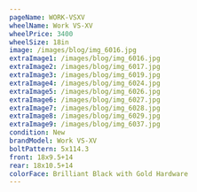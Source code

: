 ```yaml
---
pageName: WORK-VSXV
wheelName: Work VS-XV
wheelPrice: 3400
wheelSize: 18in
image: /images/blog/img_6016.jpg
extraImage1: /images/blog/img_6016.jpg
extraImage2: /images/blog/img_6017.jpg
extraImage3: /images/blog/img_6019.jpg
extraImage4: /images/blog/img_6024.jpg
extraImage5: /images/blog/img_6026.jpg
extraImage6: /images/blog/img_6027.jpg
extraImage7: /images/blog/img_6028.jpg
extraImage8: /images/blog/img_6029.jpg
extraImage9: /images/blog/img_6037.jpg
condition: New
brandModel: Work VS-XV
boltPattern: 5x114.3
front: 18x9.5+14
rear: 18x10.5+14
colorFace: Brilliant Black with Gold Hardware
---
```

